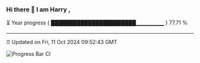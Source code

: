 ### Hi there 👋 I am Harry , 

⏳ Year progress { ███████████████████████▁▁▁▁▁▁▁ } 77.71 %

---

⏰ Updated on Fri, 11 Oct 2024 09:52:43 GMT

![Progress Bar CI](https://github.com/duykhang68/duykhang68/workflows/Progress%20Bar%20CI/badge.svg)
